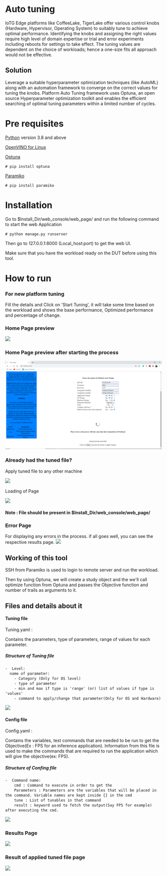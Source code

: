 # Auto tuning
IoTG Edge platforms like CoffeeLake, TigerLake offer various control knobs (Hardware, Hypervisor, Operating System) to suitably tune to achieve optimal performance.
Identifying the knobs and assigning the right values require high level of domain expertise or trial and error experiments including reboots for settings to take effect. The tuning values are dependent on the choice of workloads; hence a one-size fits all approach would not be effective.

## Solution
Leverage a suitable hyperparameter optimization techniques (like AutoML) along with an automation framework to converge on the correct values for tuning the knobs.
Platform Auto Tuning framework uses Optuna, an open source Hyperparameter optimization toolkit and enables the efficient searching of optimal tuning parameters within a limited number of cycles.
# Pre requisites

[Python](https://www.python.org/downloads/) version 3.8 and above

[OpenVINO for Linux](https://docs.openvinotoolkit.org/latest/openvino_docs_get_started_get_started_linux.html)

[Optuna](https://pypi.org/project/optuna/)
```
# pip install optuna
```
[Paramiko](https://pypi.org/project/paramiko/)

```
# pip install paramiko
```

# Installation

Go to $Install_Dir/web_console/web_page/ and run the following command to start the web Application
```
# python manage.py runserver
```
Then go to 127.0.0.1:8000 (Local_host:port) to get the web UI.

Make sure that you have the workload ready on the DUT before using this tool.

# How to run

### For new platform tuning

Fill the details and Click on 'Start Tuning', it will take some time based on the workload and shows the base performance, Optimized performance and percentage of change.
### Home Page preview
<img src="web_console/web_page/images/Home_page2.png" />

### Home Page preview after starting the process

<img src="web_console/web_page/images/Home2.png">

### Already had the tuned file?

Apply tuned file to any other machine

<img src="web_console/web_page/images/Had_tuned_file1.png" >

Loading of Page

<img src="web_console/web_page/images/Had_tuned_file2.png" >

#### Note : File should be present in  $Install_Dir/web_console/web_page/

### Error Page
For displaying any errors in the process. if all goes well, you can see the respective results page.
<img src="web_console/web_page/images/Error1.png" >

## Working of this tool

SSH from Paramiko is used to login to remote server and run the workload.

Then by using Optuna, we will create a study object and the we'll call optimize function from Optuna and passes the Objective function and number of trails as arguments to it.

## Files and details about it

#### Tuning file

Tuning.yaml :

Contains the parameters, type of parameters, range of values for each parameter.

  ##### Structure of Tuning file
  ```
-  Level:
    name of parameter:
      - Category (Only for OS level)
      - type of parameter
      - min and max if type is 'range' (or) list of values if type is 'values'
      - command to apply/change that parameter(Only for OS and Hardware)
  ```

  <img src="images/Tuning_File.png">


#### Config file
Config.yaml :

Contains the variables, test commands that are needed to be run to get the Objective(Ex : FPS for an inference application). Information from this file is used to make the commands that are required to run the application which will give the objective(ex: FPS).
##### Structure of Confing file

```
-  Command name:
    cmd : Command to execute in order to get the
    Parameters : Parameters are the variables that will be placed in the command. Variable names are kept inside {} in the cmd
    tune : List of tunables in that command
    result : keyword used to fetch the output(Say FPS for example) after executing the cmd.
```

<img src="web_console/web_page/images/Config_File.png">



### Results Page
<img src="web_console/web_page/images/Results.png">

### Result of applied tuned file page
<img src="web_console/web_page/images/Had_tuned_file3.png" >
